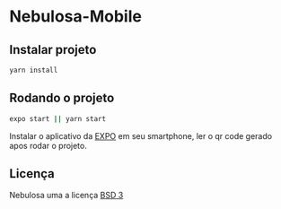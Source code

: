 # Nebulosa-Mobile

## Instalar projeto

```bash
yarn install
```

## Rodando o projeto

```bash
expo start || yarn start
```

Instalar o aplicativo da [EXPO](https://play.google.com/store/apps/details?id=host.exp.exponent) em seu smartphone, ler o qr code gerado apos rodar o projeto.

## Licença

Nebulosa uma a licença [BSD 3](LICENSE)
